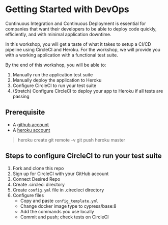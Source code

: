 # Getting Started with DevOps

Continuous Integration and Continuous Deployment is essential for companies that want their developers to be able to deploy code quickly, efficiently, and with minimal application downtime.

In this workshop, you will get a taste of what it takes to setup a CI/CD pipeline using CircleCI and Heroku. For the workshop, we will provide you with a working application with a functional test suite.

By the end of this workshop, you will be able to:
1. Manually run the application test suite
1. Manually deploy the application to Heroku
1. Configure CircleCI to run your test suite
1. (Stretch) Configure CircleCI to deploy your app to Heroku if all tests are passing

## Prerequisite
* A [github account](github.com)
* A [heroku account](heroku.com)

> heroku create
> git remote -v
> git push heroku master
>

## Steps to configure CircleCI to run your test suite
1. Fork and clone this repo
1. Sign up for CircleCI with your GitHub account
1. Connect Desired Repo
1. Create .circleci directory
1. Create `config.yml` file in .cirecleci directory
1. Configure files
    - Copy and paste `config_template.yml`
    - Change docker image type to cypress/base:8
    - Add the commands you use locally
    - Commit and push; check tests on CircleCI
